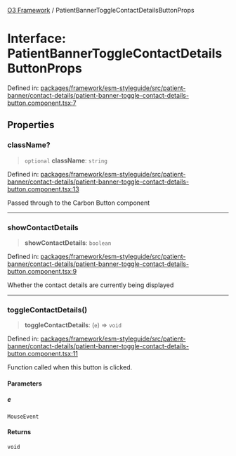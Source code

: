 [O3 Framework](../API.md) / PatientBannerToggleContactDetailsButtonProps

# Interface: PatientBannerToggleContactDetailsButtonProps

Defined in: [packages/framework/esm-styleguide/src/patient-banner/contact-details/patient-banner-toggle-contact-details-button.component.tsx:7](https://github.com/its-kios09/openmrs-esm-core/blob/main/packages/framework/esm-styleguide/src/patient-banner/contact-details/patient-banner-toggle-contact-details-button.component.tsx#L7)

## Properties

### className?

> `optional` **className**: `string`

Defined in: [packages/framework/esm-styleguide/src/patient-banner/contact-details/patient-banner-toggle-contact-details-button.component.tsx:13](https://github.com/its-kios09/openmrs-esm-core/blob/main/packages/framework/esm-styleguide/src/patient-banner/contact-details/patient-banner-toggle-contact-details-button.component.tsx#L13)

Passed through to the Carbon Button component

***

### showContactDetails

> **showContactDetails**: `boolean`

Defined in: [packages/framework/esm-styleguide/src/patient-banner/contact-details/patient-banner-toggle-contact-details-button.component.tsx:9](https://github.com/its-kios09/openmrs-esm-core/blob/main/packages/framework/esm-styleguide/src/patient-banner/contact-details/patient-banner-toggle-contact-details-button.component.tsx#L9)

Whether the contact details are currently being displayed

***

### toggleContactDetails()

> **toggleContactDetails**: (`e`) => `void`

Defined in: [packages/framework/esm-styleguide/src/patient-banner/contact-details/patient-banner-toggle-contact-details-button.component.tsx:11](https://github.com/its-kios09/openmrs-esm-core/blob/main/packages/framework/esm-styleguide/src/patient-banner/contact-details/patient-banner-toggle-contact-details-button.component.tsx#L11)

Function called when this button is clicked.

#### Parameters

##### e

`MouseEvent`

#### Returns

`void`

